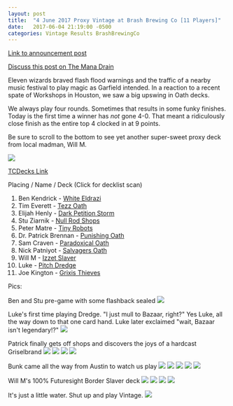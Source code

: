 ```yaml
---
layout: post
title:  "4 June 2017 Proxy Vintage at Brash Brewing Co [11 Players]"
date:   2017-06-04 21:19:00 -0500
categories: Vintage Results BrashBrewingCo
---
```

[Link to announcement post](http://themanadrain.com/topic/1234/6-4-17-houston-tx-100-proxy-vintage-brash-brewing-co)

[Discuss this post on The Mana Drain](http://themanadrain.com/topic/1250/4-june-2017-proxy-vintage-at-brash-brewing-co-11-players)

Eleven wizards braved flash flood warnings and the traffic of a nearby music festival to play magic as Garfield intended. In a reaction to a recent spate of Workshops in Houston, we saw a big upswing in Oath decks.

We always play four rounds. Sometimes that results in some funky finishes. Today is the first time a winner has *not* gone 4-0. That meant a ridiculously close finish as the entire top 4 clocked in at 9 points.

Be sure to scroll to the bottom to see yet another super-sweet proxy deck from local madman, Will M.

![](https://images.lonestarlhurgoyfs.com/2017-06-04/final_standings.png)

[TCDecks Link](http://www.tcdecks.net/deck.php?id=23557)

Placing / Name / Deck (Click for decklist scan)
1. Ben Kendrick - [White Eldrazi](https://images.lonestarlhurgoyfs.com/2017-06-04/deck-1.jpg)
2. Tim Everett - [Tezz Oath](https://images.lonestarlhurgoyfs.com/2017-06-04/deck-2.jpg)
3. Elijah Henly - [Dark Petition Storm](https://images.lonestarlhurgoyfs.com/2017-06-04/deck-3.jpg)
4. Stu Ziarnik - [Null Rod Shops](https://images.lonestarlhurgoyfs.com/2017-06-04/deck-4.jpg)
5. Peter Matre - [Tiny Robots](https://images.lonestarlhurgoyfs.com/2017-06-04/deck-5.jpg)
6. Dr. Patrick Brennan - [Punishing Oath](https://images.lonestarlhurgoyfs.com/2017-06-04/deck-6.jpg)
7. Sam Craven - [Paradoxical Oath](https://images.lonestarlhurgoyfs.com/2017-06-04/deck-7.jpg)
8. Nick Patniyot - [Salvagers Oath](https://images.lonestarlhurgoyfs.com/2017-06-04/deck-8.jpg)
9. Will M - [Izzet Slaver](https://images.lonestarlhurgoyfs.com/2017-06-04/deck-9.jpg)
10. Luke - [Pitch Dredge](https://images.lonestarlhurgoyfs.com/2017-06-04/deck-10.jpg)
11. Joe Kington - [Grixis Thieves](https://images.lonestarlhurgoyfs.com/2017-06-04/deck-11.jpg)


Pics:

Ben and Stu pre-game with some flashback sealed
![](https://images.lonestarlhurgoyfs.com/2017-06-04/1.jpg)

Luke's first time playing Dredge. "I just mull to Bazaar, right?" Yes Luke, all the way down to that one card hand. Luke later exclaimed "wait, Bazaar isn't legendary!?"
![](https://images.lonestarlhurgoyfs.com/2017-06-04/2.jpg)

Patrick finally gets off shops and discovers the joys of a hardcast Griselbrand
![](https://images.lonestarlhurgoyfs.com/2017-06-04/3.jpg)
![](https://images.lonestarlhurgoyfs.com/2017-06-04/4.jpg)
![](https://images.lonestarlhurgoyfs.com/2017-06-04/5.jpg)
![](https://images.lonestarlhurgoyfs.com/2017-06-04/6.jpg)

Bunk came all the way from Austin to watch us play
![](https://images.lonestarlhurgoyfs.com/2017-06-04/7.jpg)
![](https://images.lonestarlhurgoyfs.com/2017-06-04/8.jpg)
![](https://images.lonestarlhurgoyfs.com/2017-06-04/9.jpg)
![](https://images.lonestarlhurgoyfs.com/2017-06-04/10.jpg)
![](https://images.lonestarlhurgoyfs.com/2017-06-04/11.jpg)

Will M's 100% Futuresight Border Slaver deck
![](https://images.lonestarlhurgoyfs.com/2017-06-04/12.jpg)
![](https://images.lonestarlhurgoyfs.com/2017-06-04/13.jpg)
![](https://images.lonestarlhurgoyfs.com/2017-06-04/14.jpg)
![](https://images.lonestarlhurgoyfs.com/2017-06-04/15.jpg)

It's just a little water. Shut up and play Vintage.
![](https://images.lonestarlhurgoyfs.com/2017-06-04/16.jpg)